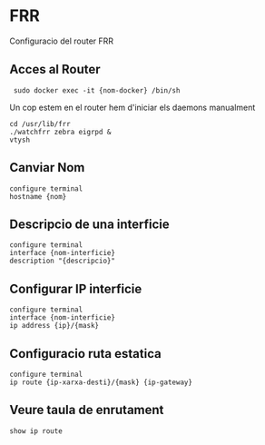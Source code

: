 # FRR

Configuracio del router FRR

## Acces al Router

```
 sudo docker exec -it {nom-docker} /bin/sh
```

Un cop estem en el router hem d'iniciar els daemons manualment

```
cd /usr/lib/frr
./watchfrr zebra eigrpd &
vtysh
```

## Canviar Nom

```
configure terminal
hostname {nom}
```

## Descripcio de una interficie

```
configure terminal
interface {nom-interficie}
description "{descripcio}"

```

## Configurar IP interficie

```
configure terminal
interface {nom-interficie}
ip address {ip}/{mask}
```

## Configuracio ruta estatica

```
configure terminal
ip route {ip-xarxa-desti}/{mask} {ip-gateway}
```

## Veure taula de enrutament

```
show ip route
```
